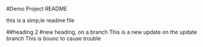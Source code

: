 #Demo Project README

this is a simp;le readme file

##heading 2
#new heading, on a branch
This is a new update on the update branch
This is bounc to cause trouble